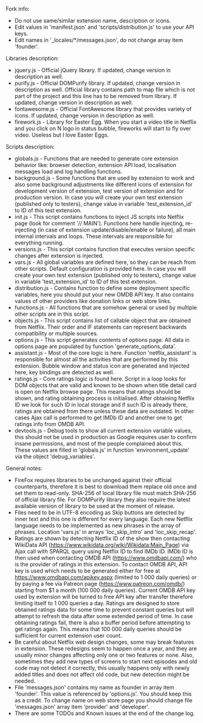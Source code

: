 Fork info:
  
- Do not use same/similar extension name, description or icons.
- Edit values in 'manifest.json' and 'scripts/distribution.js' to use your API keys.
- Edit names in '_locales/*/messages.json', do not change array item 'founder'.

Libraries description:
  
- jquery.js - Official jQuery library. If updated, change version in description as well.
- purify.js - Official DOMPurify library. If updated, change version in description as well. Official library contains
              path to map file which is not part of the project and this line has to be removed from library. If updated, 
              change version in description as well.
- fontawesome.js - Official FontAwesome library that provides variety of icons. If updated, change version in description
                   as well.
- firework.js - Library for Easter Egg. When you start a video title in Netflix and you click on N logo in status bubble,
                fireworks will start to fly over video. Useless but I love Easter Eggs.

Scripts description:
  
- globals.js - Functions that are needed to generate core extension behavior like: browser detection, extension API load,
               localisation messages load and log handling functions.
- background.js - Some functions that are used by extension to work and also some background adjustments like different
                  icons of extension for development version of extension, test version of extension and for production
                  version. In case you will create your own test extension (published only to testers), change value
                  in variable 'test_extension_id' to ID of this test extension.
- init.js - This script contains functions to inject JS scripts into Netflix page (look for comment '// MAIN'). Functions
            here handle injecting, re-injecting (in case of extension update/disable/enable or failure), all main
            internal intervals and loops. These intervals are responsible for everything running.
- versions.js - This script contains function that executes version specific changes after extension is injected.
- vars.js - All global variables are defined here, so they can be reach from other scripts. Default configuration is
            provided here. In case you will create your own test extension (published only to testers), change value
            in variable 'test_extension_id' to ID of this test extension.
- distribution.js - Contains function to define some deployment specific variables, here you should put your new OMDB API key.
                    It also contains values of other providers like donation links or web store links.
- functions.js - All functions that are somehow general or used by multiple other scripts are in this script.
- objects.js - This script contains list of callable object that are obtained from Netflix. Their order and IF statements
               can represent backwards compatibility or multiple sources.
- options.js - This script generates contents of options page. All data in options page are populated 
               by function 'generate_options_data'.
- assistant.js - Most of the core logic is here. Function 'netflix_assistant' is responsible for almost all the activities
                 that are performed by this extension. Bubble window and status icon are generated and injected here,
                 key bindings are detected as well.
- ratings.js - Core ratings logic is found here. Script in a loop looks for DOM objects that are valid and known to be
               shown when title detail card is open on Netflix browse page. This means that ratings should be shown,
               and rating obtaining process is initialised. After obtaining Netflix ID we look for such ID in local storage
               and if such ID is already there, ratings are obtained from there unless these data are outdated. In
               other cases Ajax call is performed to get IMDb ID and another one to get ratings info from OMDB API.
- devtools.js - Debug tools to show all current extension variable values, this should not be used in production as
                Google requires user to confirm insane permissions, and most of the people complained about this. These
                values are filled in 'globals.js' in function 'environment_update' via the object 'debug_variables'.

General notes:
  
- FireFox requires libraries to be unchanged against their official counterparts, therefore it is best to download them
  replace old once and set them to read-only. SHA-256 of local library file must match SHA-256 of official library file.
  For DOMPurify library they also require the latest available version of library to be used at the moment of release.
- Files need to be in UTF-8 encoding as Skip buttons are detected by inner text and this one is different for every
  language. Each new Netflix language needs to be implemented as new phrases in the array of phrases. Location 'vars.js' in
  arrays 'loc_skip_intro' and 'loc_skip_recap'.
- Ratings are shown by detecting Netflix ID of the show then contacting WikiData API (https://www.wikidata.org/wiki/Wikidata:Main_Page)
  via Ajax call with SPARQL query using Netflix ID to find IMDb ID. IMDb ID is then used when contacting OMDB API
  (https://www.omdbapi.com/) who is the provider of ratings in this extension. To contact OMDB API, API key is used which
  needs to be generated either for free at https://www.omdbapi.com/apikey.aspx (limited to 1 000 daily queries) or by
  paying a fee via Patreon page (https://www.patreon.com/omdb/) starting from $1 a month (100 000 daily queries). Current 
  OMDB API key used by extension will be turned to free API key after transfer therefore limiting itself to 1 000 queries 
  a day. Ratings are designed to store obtained ratings data for some time to prevent constant queries but will attempt 
  to refresh the data after some extended period of time. In case obtaining ratings fail, there is also a buffer period
  before attempting to get ratings again. This means that 100 000 daily queries should be sufficient for current extension
  user count.
- Be careful about Netflix web design changes, some may break features in extension. These redesigns seem to happen once
  a year, and they are usually minor changes affecting only one or two features or none. Also, sometimes they add new types
  of screens to start next episodes and old code may not detect it correctly, this usually happens only with newly added
  titles and does not affect old code, but new detection might be needed.
- File 'messages.json' contains my name as founder in array item 'founder'. This value is referenced by 'options.js'. 
  You should keep this as a credit. To change name on web store page you should change file 'messages.json' array item 'provider'
  and 'developer'.
- There are some TODOs and Known issues at the end of the change log.